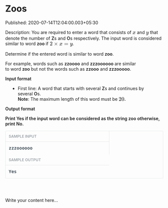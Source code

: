 # Zoos

Published: 2020-07-14T12:04:00.003+05:30

Description: 
      You are required to enter a word that consists of&nbsp;<span
      class="mathjax-latex"><span class="MathJax_Preview" style="color:
      inherit;"></span><span class="MathJax_SVG" data-mathml="&lt;math
      xmlns=&quot;http://www.w3.org/1998/Math/MathML&quot;&gt;&lt;mi&gt;x&lt;/mi&gt;&lt;/math&gt;"
      id="MathJax-Element-1-Frame" role="presentation" style="border: 0px; direction: ltr; display:
      inline-block; float: none; font-size: 14px; line-height: normal; margin: 0px; max-height:
      none; max-width: none; min-height: 0px; min-width: 0px; overflow-wrap: normal; padding: 0px;
      position: relative; white-space: nowrap; word-spacing: normal;" tabindex="0"><svg
      aria-hidden="true" focusable="false" height="1.476ex" role="img" style="vertical-align:
      -0.271ex;" viewbox="0 -518.7 572.5 635.5" width="1.33ex"
      xmlns:xlink="http://www.w3.org/1999/xlink"><defs><path d="M52 289Q59 331 106
      386T222 442Q257 442 286 424T329 379Q371 442 430 442Q467 442 494 420T522 361Q522 332 508
      314T481 292T458 288Q439 288 427 299T415 328Q415 374 465 391Q454 404 425 404Q412 404 406
      402Q368 386 350 336Q290 115 290 78Q290 50 306 38T341 26Q378 26 414 59T463 140Q466 150 469
      151T485 153H489Q504 153 504 145Q504 144 502 134Q486 77 440 33T333 -11Q263 -11 227 52Q186 -10
      133 -10H127Q78 -10 57 16T35 71Q35 103 54 123T99 143Q142 143 142 101Q142 81 130 66T107 46T94
      41L91 40Q91 39 97 36T113 29T132 26Q168 26 194 71Q203 87 217 139T245 247T261 313Q266 340 266
      352Q266 380 251 392T217 404Q177 404 142 372T93 290Q91 281 88 280T72 278H58Q52 284 52 289Z"
      id="E1-MJMATHI-78" stroke-width="1"></path></defs><g fill="currentColor"
      stroke-width="0" stroke="currentColor" transform="matrix(1 0 0 -1 0 0)"><use x="0"
      xlink:href="#E1-MJMATHI-78" y="0"></use></g></svg><span
      class="MJX_Assistive_MathML" role="presentation" style="border: 0px !important; clip:
      rect(1px, 1px, 1px, 1px); display: block !important; height: 1px !important; left: 0px;
      overflow: hidden !important; padding: 1px 0px 0px !important; position: absolute !important;
      top: 0px; transition: none 0s ease 0s; user-select: none; width: 1px !important;"><math
      xmlns="http://www.w3.org/1998/Math/MathML"><mi>x</mi></math></span></span>&nbsp;and&nbsp;<span
      class="mathjax-latex"><span class="MathJax_Preview" style="color:
      inherit;"></span><span class="MathJax_SVG" data-mathml="&lt;math
      xmlns=&quot;http://www.w3.org/1998/Math/MathML&quot;&gt;&lt;mi&gt;y&lt;/mi&gt;&lt;/math&gt;"
      id="MathJax-Element-2-Frame" role="presentation" style="border: 0px; direction: ltr; display:
      inline-block; float: none; font-size: 14px; line-height: normal; margin: 0px; max-height:
      none; max-width: none; min-height: 0px; min-width: 0px; overflow-wrap: normal; padding: 0px;
      position: relative; white-space: nowrap; word-spacing: normal;" tabindex="0"><svg
      aria-hidden="true" focusable="false" height="1.876ex" role="img" style="vertical-align:
      -0.671ex;" viewbox="0 -518.7 497.5 807.7" width="1.155ex"
      xmlns:xlink="http://www.w3.org/1999/xlink"><defs><path d="M21 287Q21 301 36 335T84
      406T158 442Q199 442 224 419T250 355Q248 336 247 334Q247 331 231 288T198 191T182 105Q182 62 196
      45T238 27Q261 27 281 38T312 61T339 94Q339 95 344 114T358 173T377 247Q415 397 419 404Q432 431
      462 431Q475 431 483 424T494 412T496 403Q496 390 447 193T391 -23Q363 -106 294 -155T156 -205Q111
      -205 77 -183T43 -117Q43 -95 50 -80T69 -58T89 -48T106 -45Q150 -45 150 -87Q150 -107 138 -122T115
      -142T102 -147L99 -148Q101 -153 118 -160T152 -167H160Q177 -167 186 -165Q219 -156 247 -127T290
      -65T313 -9T321 21L315 17Q309 13 296 6T270 -6Q250 -11 231 -11Q185 -11 150 11T104 82Q103 89 103
      113Q103 170 138 262T173 379Q173 380 173 381Q173 390 173 393T169 400T158 404H154Q131 404 112
      385T82 344T65 302T57 280Q55 278 41 278H27Q21 284 21 287Z" id="E2-MJMATHI-79"
      stroke-width="1"></path></defs><g fill="currentColor" stroke-width="0"
      stroke="currentColor" transform="matrix(1 0 0 -1 0 0)"><use x="0"
      xlink:href="#E2-MJMATHI-79" y="0"></use></g></svg><span
      class="MJX_Assistive_MathML" role="presentation" style="border: 0px !important; clip:
      rect(1px, 1px, 1px, 1px); display: block !important; height: 1px !important; left: 0px;
      overflow: hidden !important; padding: 1px 0px 0px !important; position: absolute !important;
      top: 0px; transition: none 0s ease 0s; user-select: none; width: 1px !important;"><math
      xmlns="http://www.w3.org/1998/Math/MathML"><mi>y</mi></math></span></span>&nbsp;that
      denote&nbsp;the number of&nbsp;<span style="font-weight:
      600;">Z</span>s&nbsp;and&nbsp;<span style="font-weight:
      600;">O</span>s respectively. The input word is considered similar
      to&nbsp;word&nbsp;<span style="font-weight:
      600;">zoo&nbsp;</span>if&nbsp;<span class="mathjax-latex"><span
      class="MathJax_Preview" style="color: inherit;"></span><span class="MathJax_SVG"
      data-mathml="&lt;math
      xmlns=&quot;http://www.w3.org/1998/Math/MathML&quot;&gt;&lt;mn&gt;2&lt;/mn&gt;&lt;mo&gt;&amp;#x00D7;&lt;/mo&gt;&lt;mi&gt;x&lt;/mi&gt;&lt;mo&gt;=&lt;/mo&gt;&lt;mi&gt;y&lt;/mi&gt;&lt;/math&gt;"
      id="MathJax-Element-3-Frame" role="presentation" style="border: 0px; direction: ltr; display:
      inline-block; float: none; font-size: 14px; line-height: normal; margin: 0px; max-height:
      none; max-width: none; min-height: 0px; min-width: 0px; overflow-wrap: normal; padding: 0px;
      position: relative; white-space: nowrap; word-spacing: normal;" tabindex="0"><svg
      aria-hidden="true" focusable="false" height="2.409ex" role="img" style="vertical-align:
      -0.671ex;" viewbox="0 -748.3 4127.5 1037.3" width="9.586ex"
      xmlns:xlink="http://www.w3.org/1999/xlink"><defs><path d="M109 429Q82 429 66
      447T50 491Q50 562 103 614T235 666Q326 666 387 610T449 465Q449 422 429 383T381 315T301 241Q265
      210 201 149L142 93L218 92Q375 92 385 97Q392 99 409 186V189H449V186Q448 183 436 95T421
      3V0H50V19V31Q50 38 56 46T86 81Q115 113 136 137Q145 147 170 174T204 211T233 244T261 278T284
      308T305 340T320 369T333 401T340 431T343 464Q343 527 309 573T212 619Q179 619 154 602T119
      569T109 550Q109 549 114 549Q132 549 151 535T170 489Q170 464 154 447T109 429Z"
      id="E3-MJMAIN-32" stroke-width="1"></path><path d="M630 29Q630 9 609 9Q604 9 587
      25T493 118L389 222L284 117Q178 13 175 11Q171 9 168 9Q160 9 154 15T147 29Q147 36 161 51T255
      146L359 250L255 354Q174 435 161 449T147 471Q147 480 153 485T168 490Q173 490 175 489Q178 487
      284 383L389 278L493 382Q570 459 587 475T609 491Q630 491 630 471Q630 464 620 453T522 355L418
      250L522 145Q606 61 618 48T630 29Z" id="E3-MJMAIN-D7" stroke-width="1"></path><path
      d="M52 289Q59 331 106 386T222 442Q257 442 286 424T329 379Q371 442 430 442Q467 442 494 420T522
      361Q522 332 508 314T481 292T458 288Q439 288 427 299T415 328Q415 374 465 391Q454 404 425
      404Q412 404 406 402Q368 386 350 336Q290 115 290 78Q290 50 306 38T341 26Q378 26 414 59T463
      140Q466 150 469 151T485 153H489Q504 153 504 145Q504 144 502 134Q486 77 440 33T333 -11Q263 -11
      227 52Q186 -10 133 -10H127Q78 -10 57 16T35 71Q35 103 54 123T99 143Q142 143 142 101Q142 81 130
      66T107 46T94 41L91 40Q91 39 97 36T113 29T132 26Q168 26 194 71Q203 87 217 139T245 247T261
      313Q266 340 266 352Q266 380 251 392T217 404Q177 404 142 372T93 290Q91 281 88 280T72 278H58Q52
      284 52 289Z" id="E3-MJMATHI-78" stroke-width="1"></path><path d="M56 347Q56 360 70
      367H707Q722 359 722 347Q722 336 708 328L390 327H72Q56 332 56 347ZM56 153Q56 168 72 173H708Q722
      163 722 153Q722 140 707 133H70Q56 140 56 153Z" id="E3-MJMAIN-3D"
      stroke-width="1"></path><path d="M21 287Q21 301 36 335T84 406T158 442Q199 442 224
      419T250 355Q248 336 247 334Q247 331 231 288T198 191T182 105Q182 62 196 45T238 27Q261 27 281
      38T312 61T339 94Q339 95 344 114T358 173T377 247Q415 397 419 404Q432 431 462 431Q475 431 483
      424T494 412T496 403Q496 390 447 193T391 -23Q363 -106 294 -155T156 -205Q111 -205 77 -183T43
      -117Q43 -95 50 -80T69 -58T89 -48T106 -45Q150 -45 150 -87Q150 -107 138 -122T115 -142T102
      -147L99 -148Q101 -153 118 -160T152 -167H160Q177 -167 186 -165Q219 -156 247 -127T290 -65T313
      -9T321 21L315 17Q309 13 296 6T270 -6Q250 -11 231 -11Q185 -11 150 11T104 82Q103 89 103 113Q103
      170 138 262T173 379Q173 380 173 381Q173 390 173 393T169 400T158 404H154Q131 404 112 385T82
      344T65 302T57 280Q55 278 41 278H27Q21 284 21 287Z" id="E3-MJMATHI-79"
      stroke-width="1"></path></defs><g fill="currentColor" stroke-width="0"
      stroke="currentColor" transform="matrix(1 0 0 -1 0 0)"><use x="0"
      xlink:href="#E3-MJMAIN-32" y="0"></use><use x="722" xlink:href="#E3-MJMAIN-D7"
      y="0"></use><use x="1723" xlink:href="#E3-MJMATHI-78" y="0"></use><use
      x="2573" xlink:href="#E3-MJMAIN-3D" y="0"></use><use x="3630"
      xlink:href="#E3-MJMATHI-79" y="0"></use></g></svg><span
      class="MJX_Assistive_MathML" role="presentation" style="border: 0px !important; clip:
      rect(1px, 1px, 1px, 1px); display: block !important; height: 1px !important; left: 0px;
      overflow: hidden !important; padding: 1px 0px 0px !important; position: absolute !important;
      top: 0px; transition: none 0s ease 0s; user-select: none; width: 1px !important;"><math
      xmlns="http://www.w3.org/1998/Math/MathML"><mn>2</mn><mo>×</mo><mi>x</mi><mo>=</mo><mi>y</mi></math></span></span>.<p></p><p>Determine
      if the entered word is similar to&nbsp;word&nbsp;<span style="font-weight:
      600;">zoo</span>.</p><p>For example, words such as&nbsp;<span
      style="font-weight: 600;">zzoooo</span><span style="font-weight:
      600;">&nbsp;</span>and&nbsp;<span style="font-weight:
      600;">zzzoooooo&nbsp;</span>are similar to&nbsp;word&nbsp;<span
      style="font-weight: 600;">zoo&nbsp;</span>but not the words such
      as&nbsp;<span style="font-weight:
      600;">zzooo</span>&nbsp;and&nbsp;<span style="font-weight:
      600;">zzzooooo</span>.</p><p><span style="font-weight: 600;">Input
      format</span></p><ul style="padding-left: 40px;"><li
      style="margin-bottom: 5px;">First line: A word that starts with several&nbsp;<span
      style="font-weight: 600;">Z</span>s and continues by several&nbsp;<span
      style="font-weight: 600;">O</span>s.<br /><span style="font-weight:
      600;">Note</span>: The&nbsp;maximum length of this word must be&nbsp;<span
      style="font-weight: 600;"><span class="mathjax-latex"><span
      class="MathJax_Preview" style="color: inherit;"></span><span class="MathJax_SVG"
      data-mathml="&lt;math
      xmlns=&quot;http://www.w3.org/1998/Math/MathML&quot;&gt;&lt;mn&gt;20&lt;/mn&gt;&lt;/math&gt;"
      id="MathJax-Element-4-Frame" role="presentation" style="border: 0px; direction: ltr; display:
      inline-block; float: none; font-size: 14px; font-weight: normal; line-height: normal; margin:
      0px; max-height: none; max-width: none; min-height: 0px; min-width: 0px; overflow-wrap:
      normal; padding: 0px; position: relative; white-space: nowrap; word-spacing: normal;"
      tabindex="0"><svg aria-hidden="true" focusable="false" height="2.009ex" role="img"
      style="vertical-align: -0.271ex;" viewbox="0 -748.3 1001 865.1" width="2.325ex"
      xmlns:xlink="http://www.w3.org/1999/xlink"><defs><path d="M109 429Q82 429 66
      447T50 491Q50 562 103 614T235 666Q326 666 387 610T449 465Q449 422 429 383T381 315T301 241Q265
      210 201 149L142 93L218 92Q375 92 385 97Q392 99 409 186V189H449V186Q448 183 436 95T421
      3V0H50V19V31Q50 38 56 46T86 81Q115 113 136 137Q145 147 170 174T204 211T233 244T261 278T284
      308T305 340T320 369T333 401T340 431T343 464Q343 527 309 573T212 619Q179 619 154 602T119
      569T109 550Q109 549 114 549Q132 549 151 535T170 489Q170 464 154 447T109 429Z"
      id="E4-MJMAIN-32" stroke-width="1"></path><path d="M96 585Q152 666 249 666Q297 666
      345 640T423 548Q460 465 460 320Q460 165 417 83Q397 41 362 16T301 -15T250 -22Q224 -22 198
      -16T137 16T82 83Q39 165 39 320Q39 494 96 585ZM321 597Q291 629 250 629Q208 629 178 597Q153 571
      145 525T137 333Q137 175 145 125T181 46Q209 16 250 16Q290 16 318 46Q347 76 354 130T362 333Q362
      478 354 524T321 597Z" id="E4-MJMAIN-30" stroke-width="1"></path></defs><g
      fill="currentColor" stroke-width="0" stroke="currentColor" transform="matrix(1 0 0 -1 0
      0)"><use xlink:href="#E4-MJMAIN-32"></use><use x="500"
      xlink:href="#E4-MJMAIN-30" y="0"></use></g></svg><span
      class="MJX_Assistive_MathML" role="presentation" style="border: 0px !important; clip:
      rect(1px, 1px, 1px, 1px); display: block !important; height: 1px !important; left: 0px;
      overflow: hidden !important; padding: 1px 0px 0px !important; position: absolute !important;
      top: 0px; transition: none 0s ease 0s; user-select: none; width: 1px !important;"><math
      xmlns="http://www.w3.org/1998/Math/MathML"><mn>20</mn></math></span></span>.</span></span></li></ul><p><span
      style="font-weight: 600;">Output format</span></p><p><span
      style="font-weight: 600;">Print&nbsp;Yes&nbsp;if the input word can
      be&nbsp;considered as the string<span
      class="Apple-converted-space">&nbsp;</span>zoo&nbsp;otherwise,
      print&nbsp;No.</span></p><div class="less-margin-2 input-output-container"
      style="border-radius: 3px; border: 1px solid rgb(229, 231, 232); font-size: 14px; line-height:
      21px; margin: 10px 0px 0px;"><div class="input-output right-border" style="border-right:
      1px solid rgb(229, 231, 232); box-sizing: border-box; float: left; overflow-x: auto;
      white-space: nowrap; width: 330.5px;"><div class="form-label" style="border-bottom: 1px
      solid rgb(229, 231, 232); color: #252c33; padding: 6px 10px;"><div class="weight-600
      less-margin-right light float-left small" style="color: #9ca3a8; float: left; font-size: 12px;
      font-weight: 600; margin-right: 5px;">SAMPLE INPUT</div><div
      class="input-output-opt float-right" style="float: right;"><span style="font-weight:
      600;"><a class="track-problem-sample-input tool-tip"
      href="https://he-s3.s3.amazonaws.com/media/hackathon/avnee-testing-challenge/problems/3039da9c1be511ea.txt?Signature=YVVrUBtyPnENzzQkgyp2c%2F7isYM%3D&amp;Expires=1594711873&amp;AWSAccessKeyId=AKIA6I2ISGOYH7WWS3G5"
      style="color: #4c9cdf; cursor: pointer; font-size: 16px; margin: 0px 5px;
      text-decoration-line: none;" target="_blank"><span class="fa fa-link"
      style="-webkit-font-smoothing: antialiased; display: inline-block; font-family: FontAwesome;
      font-size: inherit; font-stretch: normal; font-weight: normal; line-height: 1; text-rendering:
      auto;"></span></a><span
      class="Apple-converted-space">&nbsp;</span><a
      class="track-problem-sample-input-copy input-output-copy tool-tip" style="color: #4c9cdf;
      cursor: pointer; font-size: 16px; margin: 0px 5px;"><span class="fa fa-files-o"
      style="-webkit-font-smoothing: antialiased; display: inline-block; font-family: FontAwesome;
      font-size: inherit; font-stretch: normal; font-weight: normal; line-height: 1; text-rendering:
      auto;"></span></a></span></div><div class="clear" style="clear:
      both;"></div></div><div class="dark" style="color: #46535e;"><pre
      class="word-spacing-0" style="margin-bottom: 0px; margin-top: 0px; overflow-wrap: break-word;
      overflow-x: auto; padding: 10px; white-space: pre-wrap;"><span style="font-weight:
      600;">zzzoooooo
      </span></pre></div></div><div class="input-output"
      style="box-sizing: border-box; float: left; overflow-x: auto; white-space: nowrap; width:
      330.5px;"><div class="form-label" style="border-bottom: 1px solid rgb(229, 231, 232);
      color: #252c33; padding: 6px 10px;"><div class="weight-600 float-left less-margin-right
      light small" style="color: #9ca3a8; float: left; font-size: 12px; font-weight: 600;
      margin-right: 5px;">SAMPLE OUTPUT</div><div class="input-output-opt float-right"
      style="float: right;"><span style="font-weight: 600;"><a
      class="track-problem-sample-output tool-tip"
      href="https://he-s3.s3.amazonaws.com/media/hackathon/avnee-testing-challenge/problems/303729b41be511ea.txt?Signature=pDtJYHxtCSw0D0YGAcoL912PlOU%3D&amp;Expires=1594711873&amp;AWSAccessKeyId=AKIA6I2ISGOYH7WWS3G5"
      style="color: #4c9cdf; cursor: pointer; font-size: 16px; margin: 0px 5px;
      text-decoration-line: none;" target="_blank"><span class="fa fa-link"
      style="-webkit-font-smoothing: antialiased; display: inline-block; font-family: FontAwesome;
      font-size: inherit; font-stretch: normal; font-weight: normal; line-height: 1; text-rendering:
      auto;"></span></a><span
      class="Apple-converted-space">&nbsp;</span><a
      class="track-problem-sample-output-copy input-output-copy tool-tip" style="color: #4c9cdf;
      cursor: pointer; font-size: 16px; margin: 0px 5px;"><span class="fa fa-files-o"
      style="-webkit-font-smoothing: antialiased; display: inline-block; font-family: FontAwesome;
      font-size: inherit; font-stretch: normal; font-weight: normal; line-height: 1; text-rendering:
      auto;"></span></a></span></div><div class="clear" style="clear:
      both;"></div></div><div class="dark" style="color: #46535e;"><pre
      class="word-spacing-0" style="margin-bottom: 0px; margin-top: 0px; overflow-wrap: break-word;
      overflow-x: auto; padding: 10px; white-space: pre-wrap;"><span style="font-weight:
      600;">Yes
      </span></pre></div></div><div class="clear" style="clear:
      both;"></div></div><div class="standard-margin" style="margin: 30px 0px
      0px;"><br /></div></span></span></span>
      <script
      src="https://gist.github.com/Svastikkka/4a88f09df26aac4b9c45eeda138c18c1.js"></script>

Write your content here...
